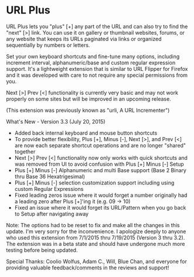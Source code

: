 # URL Plus

URL Plus lets you "plus" [+] any part of the URL and can also try to find the "next" [>] link. You can use it on gallery or thumbnail websites, forums, or any website that keeps its URLs paginated via links or organized sequentially by numbers or letters.

Set your own keyboard shortcuts and fine-tune many options, including increment interval, alphanumeric/base and custom regular expression support. It's a lightweight extension that is similar to URL Flipper for Firefox and it was developed with care to not require any special permissions from you.

Next [>] Prev [<] functionality is currently very basic and may not work properly on some sites but will be improved in an upcoming release.

(This extension was previously known as "urli, A URL Incrementer")

What's New - Version 3.3 (July 20, 2015)
- Added back internal keyboard and mouse button shortcuts
- To provide better flexibility, Plus [+], Minus [-], Next [>], and Prev [<] are now each separate shortcut operations and are no longer "shared" together
- Next [>] Prev [<] functionality now only works with quick shortcuts and was removed from UI to avoid confusion with Plus [+] Minus [-] Setup
- Plus [+] Minus [-] Alphanumeric and multi Base support (Base 2 Binary thru Base 36 Hexatrigesimal)
- Plus [+] Minus [-] selection customization support including using custom Regular Expressions
- Fixed leading zeros issue where it would forget a number originally had a leading zero after Plus [+]'ing it (e.g. 09 -> 10)
- Fixed an issue where it would forget its URL/Pattern when you go back to Setup after navigating away

Note: The options had to be reset to fix and make all the changes in this update. I'm very sorry for the inconvenience.
I apologize deeply to anyone who used this extension from 7/1/2015 thru 7/19/2015 (Version 3 thru 3.2). The extension was in a beta state and should have undergone much more testing before being updated.

Special Thanks:
Coolio Wolfus, Adam C., Will, Blue Chan, and everyone for providing valuable feedback/comments in the reviews and support!